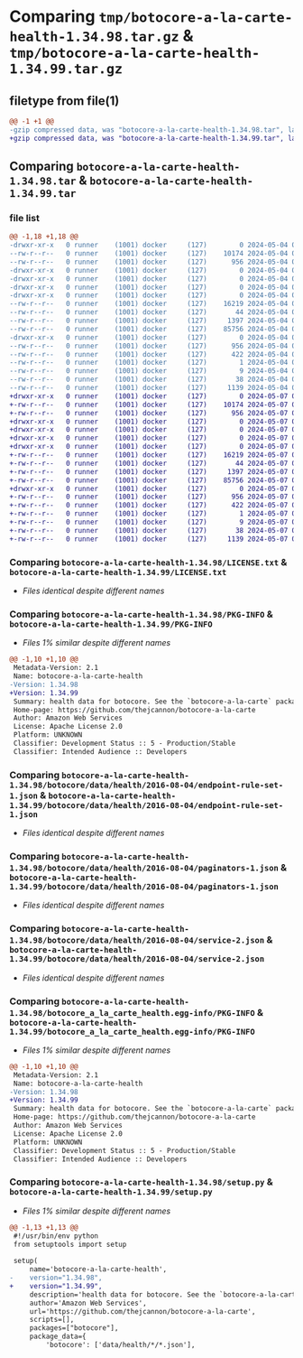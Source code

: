 # Comparing `tmp/botocore-a-la-carte-health-1.34.98.tar.gz` & `tmp/botocore-a-la-carte-health-1.34.99.tar.gz`

## filetype from file(1)

```diff
@@ -1 +1 @@
-gzip compressed data, was "botocore-a-la-carte-health-1.34.98.tar", last modified: Sat May  4 01:01:27 2024, max compression
+gzip compressed data, was "botocore-a-la-carte-health-1.34.99.tar", last modified: Tue May  7 01:02:29 2024, max compression
```

## Comparing `botocore-a-la-carte-health-1.34.98.tar` & `botocore-a-la-carte-health-1.34.99.tar`

### file list

```diff
@@ -1,18 +1,18 @@
-drwxr-xr-x   0 runner    (1001) docker     (127)        0 2024-05-04 01:01:27.434146 botocore-a-la-carte-health-1.34.98/
--rw-r--r--   0 runner    (1001) docker     (127)    10174 2024-05-04 01:01:27.000000 botocore-a-la-carte-health-1.34.98/LICENSE.txt
--rw-r--r--   0 runner    (1001) docker     (127)      956 2024-05-04 01:01:27.434146 botocore-a-la-carte-health-1.34.98/PKG-INFO
-drwxr-xr-x   0 runner    (1001) docker     (127)        0 2024-05-04 01:01:27.434146 botocore-a-la-carte-health-1.34.98/botocore/
-drwxr-xr-x   0 runner    (1001) docker     (127)        0 2024-05-04 01:01:27.434146 botocore-a-la-carte-health-1.34.98/botocore/data/
-drwxr-xr-x   0 runner    (1001) docker     (127)        0 2024-05-04 01:01:27.434146 botocore-a-la-carte-health-1.34.98/botocore/data/health/
-drwxr-xr-x   0 runner    (1001) docker     (127)        0 2024-05-04 01:01:27.434146 botocore-a-la-carte-health-1.34.98/botocore/data/health/2016-08-04/
--rw-r--r--   0 runner    (1001) docker     (127)    16219 2024-05-04 01:01:11.000000 botocore-a-la-carte-health-1.34.98/botocore/data/health/2016-08-04/endpoint-rule-set-1.json
--rw-r--r--   0 runner    (1001) docker     (127)       44 2024-05-04 01:01:11.000000 botocore-a-la-carte-health-1.34.98/botocore/data/health/2016-08-04/examples-1.json
--rw-r--r--   0 runner    (1001) docker     (127)     1397 2024-05-04 01:01:11.000000 botocore-a-la-carte-health-1.34.98/botocore/data/health/2016-08-04/paginators-1.json
--rw-r--r--   0 runner    (1001) docker     (127)    85756 2024-05-04 01:01:11.000000 botocore-a-la-carte-health-1.34.98/botocore/data/health/2016-08-04/service-2.json
-drwxr-xr-x   0 runner    (1001) docker     (127)        0 2024-05-04 01:01:27.434146 botocore-a-la-carte-health-1.34.98/botocore_a_la_carte_health.egg-info/
--rw-r--r--   0 runner    (1001) docker     (127)      956 2024-05-04 01:01:27.000000 botocore-a-la-carte-health-1.34.98/botocore_a_la_carte_health.egg-info/PKG-INFO
--rw-r--r--   0 runner    (1001) docker     (127)      422 2024-05-04 01:01:27.000000 botocore-a-la-carte-health-1.34.98/botocore_a_la_carte_health.egg-info/SOURCES.txt
--rw-r--r--   0 runner    (1001) docker     (127)        1 2024-05-04 01:01:27.000000 botocore-a-la-carte-health-1.34.98/botocore_a_la_carte_health.egg-info/dependency_links.txt
--rw-r--r--   0 runner    (1001) docker     (127)        9 2024-05-04 01:01:27.000000 botocore-a-la-carte-health-1.34.98/botocore_a_la_carte_health.egg-info/top_level.txt
--rw-r--r--   0 runner    (1001) docker     (127)       38 2024-05-04 01:01:27.434146 botocore-a-la-carte-health-1.34.98/setup.cfg
--rw-r--r--   0 runner    (1001) docker     (127)     1139 2024-05-04 01:01:27.000000 botocore-a-la-carte-health-1.34.98/setup.py
+drwxr-xr-x   0 runner    (1001) docker     (127)        0 2024-05-07 01:02:29.532097 botocore-a-la-carte-health-1.34.99/
+-rw-r--r--   0 runner    (1001) docker     (127)    10174 2024-05-07 01:02:29.000000 botocore-a-la-carte-health-1.34.99/LICENSE.txt
+-rw-r--r--   0 runner    (1001) docker     (127)      956 2024-05-07 01:02:29.532097 botocore-a-la-carte-health-1.34.99/PKG-INFO
+drwxr-xr-x   0 runner    (1001) docker     (127)        0 2024-05-07 01:02:29.528097 botocore-a-la-carte-health-1.34.99/botocore/
+drwxr-xr-x   0 runner    (1001) docker     (127)        0 2024-05-07 01:02:29.528097 botocore-a-la-carte-health-1.34.99/botocore/data/
+drwxr-xr-x   0 runner    (1001) docker     (127)        0 2024-05-07 01:02:29.528097 botocore-a-la-carte-health-1.34.99/botocore/data/health/
+drwxr-xr-x   0 runner    (1001) docker     (127)        0 2024-05-07 01:02:29.528097 botocore-a-la-carte-health-1.34.99/botocore/data/health/2016-08-04/
+-rw-r--r--   0 runner    (1001) docker     (127)    16219 2024-05-07 01:02:10.000000 botocore-a-la-carte-health-1.34.99/botocore/data/health/2016-08-04/endpoint-rule-set-1.json
+-rw-r--r--   0 runner    (1001) docker     (127)       44 2024-05-07 01:02:10.000000 botocore-a-la-carte-health-1.34.99/botocore/data/health/2016-08-04/examples-1.json
+-rw-r--r--   0 runner    (1001) docker     (127)     1397 2024-05-07 01:02:10.000000 botocore-a-la-carte-health-1.34.99/botocore/data/health/2016-08-04/paginators-1.json
+-rw-r--r--   0 runner    (1001) docker     (127)    85756 2024-05-07 01:02:10.000000 botocore-a-la-carte-health-1.34.99/botocore/data/health/2016-08-04/service-2.json
+drwxr-xr-x   0 runner    (1001) docker     (127)        0 2024-05-07 01:02:29.532097 botocore-a-la-carte-health-1.34.99/botocore_a_la_carte_health.egg-info/
+-rw-r--r--   0 runner    (1001) docker     (127)      956 2024-05-07 01:02:29.000000 botocore-a-la-carte-health-1.34.99/botocore_a_la_carte_health.egg-info/PKG-INFO
+-rw-r--r--   0 runner    (1001) docker     (127)      422 2024-05-07 01:02:29.000000 botocore-a-la-carte-health-1.34.99/botocore_a_la_carte_health.egg-info/SOURCES.txt
+-rw-r--r--   0 runner    (1001) docker     (127)        1 2024-05-07 01:02:29.000000 botocore-a-la-carte-health-1.34.99/botocore_a_la_carte_health.egg-info/dependency_links.txt
+-rw-r--r--   0 runner    (1001) docker     (127)        9 2024-05-07 01:02:29.000000 botocore-a-la-carte-health-1.34.99/botocore_a_la_carte_health.egg-info/top_level.txt
+-rw-r--r--   0 runner    (1001) docker     (127)       38 2024-05-07 01:02:29.532097 botocore-a-la-carte-health-1.34.99/setup.cfg
+-rw-r--r--   0 runner    (1001) docker     (127)     1139 2024-05-07 01:02:29.000000 botocore-a-la-carte-health-1.34.99/setup.py
```

### Comparing `botocore-a-la-carte-health-1.34.98/LICENSE.txt` & `botocore-a-la-carte-health-1.34.99/LICENSE.txt`

 * *Files identical despite different names*

### Comparing `botocore-a-la-carte-health-1.34.98/PKG-INFO` & `botocore-a-la-carte-health-1.34.99/PKG-INFO`

 * *Files 1% similar despite different names*

```diff
@@ -1,10 +1,10 @@
 Metadata-Version: 2.1
 Name: botocore-a-la-carte-health
-Version: 1.34.98
+Version: 1.34.99
 Summary: health data for botocore. See the `botocore-a-la-carte` package for more info.
 Home-page: https://github.com/thejcannon/botocore-a-la-carte
 Author: Amazon Web Services
 License: Apache License 2.0
 Platform: UNKNOWN
 Classifier: Development Status :: 5 - Production/Stable
 Classifier: Intended Audience :: Developers
```

### Comparing `botocore-a-la-carte-health-1.34.98/botocore/data/health/2016-08-04/endpoint-rule-set-1.json` & `botocore-a-la-carte-health-1.34.99/botocore/data/health/2016-08-04/endpoint-rule-set-1.json`

 * *Files identical despite different names*

### Comparing `botocore-a-la-carte-health-1.34.98/botocore/data/health/2016-08-04/paginators-1.json` & `botocore-a-la-carte-health-1.34.99/botocore/data/health/2016-08-04/paginators-1.json`

 * *Files identical despite different names*

### Comparing `botocore-a-la-carte-health-1.34.98/botocore/data/health/2016-08-04/service-2.json` & `botocore-a-la-carte-health-1.34.99/botocore/data/health/2016-08-04/service-2.json`

 * *Files identical despite different names*

### Comparing `botocore-a-la-carte-health-1.34.98/botocore_a_la_carte_health.egg-info/PKG-INFO` & `botocore-a-la-carte-health-1.34.99/botocore_a_la_carte_health.egg-info/PKG-INFO`

 * *Files 1% similar despite different names*

```diff
@@ -1,10 +1,10 @@
 Metadata-Version: 2.1
 Name: botocore-a-la-carte-health
-Version: 1.34.98
+Version: 1.34.99
 Summary: health data for botocore. See the `botocore-a-la-carte` package for more info.
 Home-page: https://github.com/thejcannon/botocore-a-la-carte
 Author: Amazon Web Services
 License: Apache License 2.0
 Platform: UNKNOWN
 Classifier: Development Status :: 5 - Production/Stable
 Classifier: Intended Audience :: Developers
```

### Comparing `botocore-a-la-carte-health-1.34.98/setup.py` & `botocore-a-la-carte-health-1.34.99/setup.py`

 * *Files 1% similar despite different names*

```diff
@@ -1,13 +1,13 @@
 #!/usr/bin/env python
 from setuptools import setup
 
 setup(
     name='botocore-a-la-carte-health',
-    version="1.34.98",
+    version="1.34.99",
     description='health data for botocore. See the `botocore-a-la-carte` package for more info.',
     author='Amazon Web Services',
     url='https://github.com/thejcannon/botocore-a-la-carte',
     scripts=[],
     packages=["botocore"],
     package_data={
         'botocore': ['data/health/*/*.json'],
```


